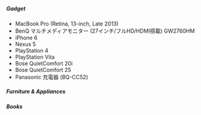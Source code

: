 ##### Gadget

* MacBook Pro (Retina, 13-inch, Late 2013)
* BenQ マルチメディアモニター (27インチ/フルHD/HDMI搭載) GW2760HM
* iPhone 6
* Nexus 5
* PlayStation 4
* PlayStation Vita
* Bose QuietComfort 20i
* Bose QuietComfort 25
* Panasonic 充電器 (BQ-CC52)

##### Furniture & Appliances

##### Books
